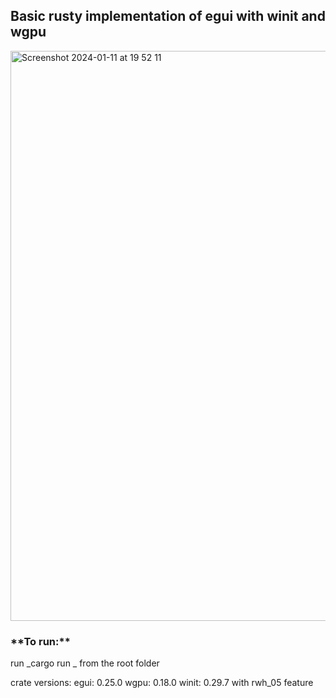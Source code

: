 <h2>Basic rusty implementation of egui with winit and wgpu</h2>
<img width="912" alt="Screenshot 2024-01-11 at 19 52 11" src="https://github.com/ejb004/egui-wgpu-starter/assets/20781208/9aa814c6-0945-4ce7-bf7b-9962caa7d8f1">

<h3>**To run:**</h3>
run _cargo run _ from the root folder

crate versions:
egui: 0.25.0
wgpu: 0.18.0
winit: 0.29.7 with rwh_05 feature
